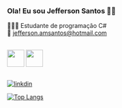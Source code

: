 ### Ola! Eu sou Jefferson Santos 🖐🏽
👨🏽‍💻 Estudante de programação C# <br>
 📧 jefferson.amsantos@hotmail.com <br>
 
 
<div style="display: inline_block"><br>
<img align="center" heigth="50" width="40" src="https://cdn.jsdelivr.net/gh/devicons/devicon/icons/csharp/csharp-original.svg" />
<img align="center" heigth="50" width="40" src="https://cdn.jsdelivr.net/gh/devicons/devicon/icons/dotnetcore/dotnetcore-original.svg" /><br><br>      
</div>      

[![linkdin](https://img.shields.io/badge/LinkedIn-0077B5?style=for-the-badge&logo=linkedin&logoColor=white)](https://www.linkedin.com/in/jefferson-santos-programador/)

[![Top Langs](https://github-readme-stats.vercel.app/api/top-langs/?username=jeffersonams&langs_count=8)](https://github.com/jeffersonams/github-readme-stats)
